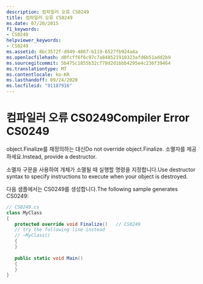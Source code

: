 ```yaml
---
description: 컴파일러 오류 CS0249
title: 컴파일러 오류 CS0249
ms.date: 07/20/2015
f1_keywords:
- CS0249
helpviewer_keywords:
- CS0249
ms.assetid: 8bc3572f-d949-4867-b119-6527fb924a4a
ms.openlocfilehash: d0fcff6f6c97c7a848521910323afd6b51add2b9
ms.sourcegitcommit: 5b475c1855b32cf78d2d1bbb4295e4c236f39464
ms.translationtype: MT
ms.contentlocale: ko-KR
ms.lasthandoff: 09/24/2020
ms.locfileid: "91187916"
---
```

# <a name="compiler-error-cs0249"></a><span data-ttu-id="30411-103">컴파일러 오류 CS0249</span><span class="sxs-lookup"><span data-stu-id="30411-103">Compiler Error CS0249</span></span>

<span data-ttu-id="30411-104">object.Finalize를 재정의하는 대신</span><span class="sxs-lookup"><span data-stu-id="30411-104">Do not override object.Finalize.</span></span> <span data-ttu-id="30411-105">소멸자를 제공하세요.</span><span class="sxs-lookup"><span data-stu-id="30411-105">Instead, provide a destructor.</span></span>  
  
 <span data-ttu-id="30411-106">소멸자 구문을 사용하여 개체가 소멸될 때 실행할 명령을 지정합니다.</span><span class="sxs-lookup"><span data-stu-id="30411-106">Use destructor syntax to specify instructions to execute when your object is destroyed.</span></span>  

 <span data-ttu-id="30411-107">다음 샘플에서는 CS0249를 생성합니다.</span><span class="sxs-lookup"><span data-stu-id="30411-107">The following sample generates CS0249:</span></span>  
  
```csharp  
// CS0249.cs  
class MyClass  
{  
   protected override void Finalize()   // CS0249  
   // try the following line instead  
   // ~MyClass()  
   {  
   }  
  
   public static void Main()  
   {  
   }  
}  
```
